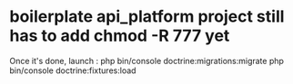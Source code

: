 # boilerplate api_platform project still has to add chmod -R 777 yet

Once it's done, launch :
php bin/console doctrine:migrations:migrate
php bin/console doctrine:fixtures:load
